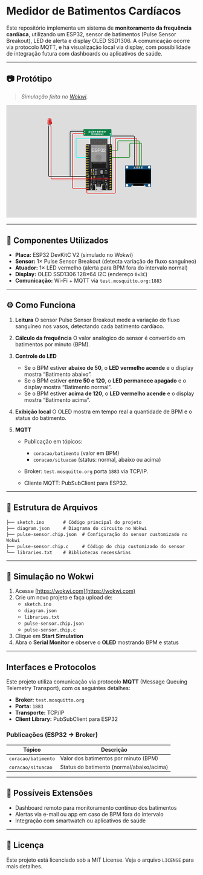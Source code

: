 # **Medidor de Batimentos Cardíacos**

Este repositório implementa um sistema de **monitoramento da frequência cardíaca**, utilizando um ESP32, sensor de batimentos (Pulse Sensor Breakout), LED de alerta e display OLED SSD1306. A comunicação ocorre via protocolo MQTT, e há visualização local via display, com possibilidade de integração futura com dashboards ou aplicativos de saúde.

---

## 📷 Protótipo

> *Simulação feita no [Wokwi](https://wokwi.com/).*

![Protótipo do circuito](imagens/prototipo.png)

---

## 🔧 Componentes Utilizados

* **Placa:** ESP32 DevKitC V2 (simulado no Wokwi)
* **Sensor:** 1× Pulse Sensor Breakout (detecta variação de fluxo sanguíneo)
* **Atuador:** 1× LED vermelho (alerta para BPM fora do intervalo normal)
* **Display:** OLED SSD1306 128×64 I2C (endereço `0x3C`)
* **Comunicação:** Wi-Fi + MQTT via `test.mosquitto.org:1883`

---

## ⚙️ Como Funciona

1. **Leitura**
   O sensor Pulse Sensor Breakout mede a variação do fluxo sanguíneo nos vasos, detectando cada batimento cardíaco.

2. **Cálculo da frequência**
   O valor analógico do sensor é convertido em batimentos por minuto (BPM).

3. **Controle do LED**

   * Se o BPM estiver **abaixo de 50**, o **LED vermelho acende** e o display mostra “Batimento abaixo”.
   * Se o BPM estiver **entre 50 e 120**, o **LED permanece apagado** e o display mostra “Batimento normal”.
   * Se o BPM estiver **acima de 120**, o **LED vermelho acende** e o display mostra “Batimento acima”.

4. **Exibição local**
   O OLED mostra em tempo real a quantidade de BPM e o status do batimento.

5. **MQTT**

   * Publicação em tópicos:

     * `coracao/batimento` (valor em BPM)
     * `coracao/situacao` (status: normal, abaixo ou acima)
   * Broker: `test.mosquitto.org` porta `1883` via TCP/IP.
   * Cliente MQTT: PubSubClient para ESP32.

---

   ## 📁 Estrutura de Arquivos

```plaintext
├── sketch.ino       # Código principal do projeto
├── diagram.json     # Diagrama do circuito no Wokwi
├── pulse-sensor.chip.json  # Configuração do sensor customizado no Wokwi
├── pulse-sensor.chip.c     # Código do chip customizado do sensor
└── libraries.txt    # Bibliotecas necessárias
```

---

## 🚀 Simulação no Wokwi

1. Acesse [https://wokwi.com](https://wokwi.com)
2. Crie um novo projeto e faça upload de:
   * `sketch.ino`
   * `diagram.json`
   * `libraries.txt`
   * `pulse-sensor.chip.json`
   * `pulse-sensor.chip.c`
3. Clique em **Start Simulation**
4. Abra o **Serial Monitor** e observe o **OLED** mostrando BPM e status

---

## Interfaces e Protocolos

Este projeto utiliza comunicação via protocolo **MQTT** (Message Queuing Telemetry Transport), com os seguintes detalhes:

* **Broker:** `test.mosquitto.org`
* **Porta:** `1883`
* **Transporte:** TCP/IP
* **Client Library:** PubSubClient para ESP32

### Publicações (ESP32 → Broker)

| Tópico               | Descrição                              |
| -------------------- | -------------------------------------- |
| `coracao/batimento`  | Valor dos batimentos por minuto (BPM) |
| `coracao/situacao`   | Status do batimento (normal/abaixo/acima) |

---

## 🔄 Possíveis Extensões

* Dashboard remoto para monitoramento contínuo dos batimentos
* Alertas via e-mail ou app em caso de BPM fora do intervalo
* Integração com smartwatch ou aplicativos de saúde

---

## 📜 Licença

Este projeto está licenciado sob a MIT License. Veja o arquivo `LICENSE` para mais detalhes.

